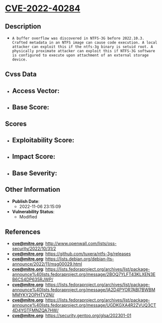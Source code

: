 
# [CVE-2022-40284](http://www.openwall.com/lists/oss-security/2022/10/31/2)

## Description

- `A buffer overflow was discovered in NTFS-3G before 2022.10.3. Crafted metadata in an NTFS image can cause code execution. A local attacker can exploit this if the ntfs-3g binary is setuid root. A physically proximate attacker can exploit this if NTFS-3G software is configured to execute upon attachment of an external storage device.`

## Cvss Data

- **Access Vector**:
  - 
- **Base Score**:
  - 

## Scores

- **Exploitability Score**:
  - 
- **Impact Score**:
  - 
- **Base Severity**:
  - 

## Other Information

- **Publish Date**:
  - 2022-11-06 23:15:09
- **Vulnerability Status**:
  - Modified

## References

- **cve@mitre.org**: http://www.openwall.com/lists/oss-security/2022/10/31/2
- **cve@mitre.org**: https://github.com/tuxera/ntfs-3g/releases
- **cve@mitre.org**: https://lists.debian.org/debian-lts-announce/2022/11/msg00029.html
- **cve@mitre.org**: https://lists.fedoraproject.org/archives/list/package-announce%40lists.fedoraproject.org/message/2BOQ7YLFT43KLXEN3EB6CS4DP635RJWP/
- **cve@mitre.org**: https://lists.fedoraproject.org/archives/list/package-announce%40lists.fedoraproject.org/message/IA2D4PYOR7ABI7BWBMMMYKY2OPHTV2NI/
- **cve@mitre.org**: https://lists.fedoraproject.org/archives/list/package-announce%40lists.fedoraproject.org/message/UGDKGXA4R2ZVUQ3CT4D4YGTFMNZQA7HW/
- **cve@mitre.org**: https://security.gentoo.org/glsa/202301-01
